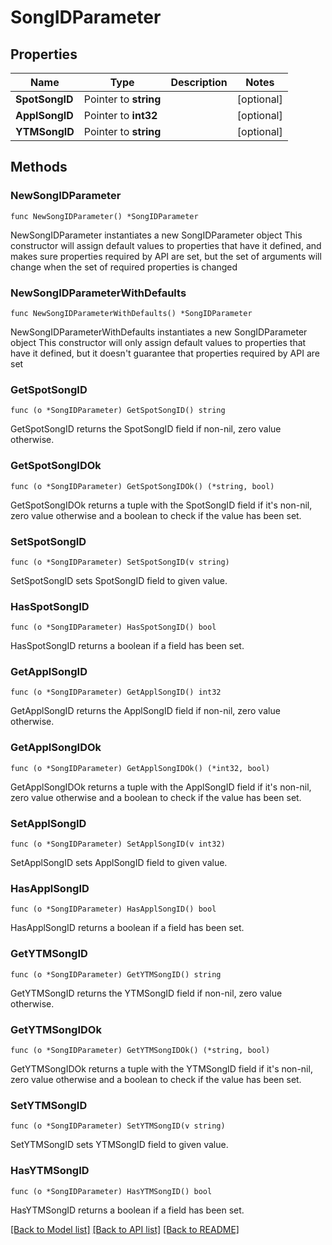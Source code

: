 # SongIDParameter

## Properties

Name | Type | Description | Notes
------------ | ------------- | ------------- | -------------
**SpotSongID** | Pointer to **string** |  | [optional] 
**ApplSongID** | Pointer to **int32** |  | [optional] 
**YTMSongID** | Pointer to **string** |  | [optional] 

## Methods

### NewSongIDParameter

`func NewSongIDParameter() *SongIDParameter`

NewSongIDParameter instantiates a new SongIDParameter object
This constructor will assign default values to properties that have it defined,
and makes sure properties required by API are set, but the set of arguments
will change when the set of required properties is changed

### NewSongIDParameterWithDefaults

`func NewSongIDParameterWithDefaults() *SongIDParameter`

NewSongIDParameterWithDefaults instantiates a new SongIDParameter object
This constructor will only assign default values to properties that have it defined,
but it doesn't guarantee that properties required by API are set

### GetSpotSongID

`func (o *SongIDParameter) GetSpotSongID() string`

GetSpotSongID returns the SpotSongID field if non-nil, zero value otherwise.

### GetSpotSongIDOk

`func (o *SongIDParameter) GetSpotSongIDOk() (*string, bool)`

GetSpotSongIDOk returns a tuple with the SpotSongID field if it's non-nil, zero value otherwise
and a boolean to check if the value has been set.

### SetSpotSongID

`func (o *SongIDParameter) SetSpotSongID(v string)`

SetSpotSongID sets SpotSongID field to given value.

### HasSpotSongID

`func (o *SongIDParameter) HasSpotSongID() bool`

HasSpotSongID returns a boolean if a field has been set.

### GetApplSongID

`func (o *SongIDParameter) GetApplSongID() int32`

GetApplSongID returns the ApplSongID field if non-nil, zero value otherwise.

### GetApplSongIDOk

`func (o *SongIDParameter) GetApplSongIDOk() (*int32, bool)`

GetApplSongIDOk returns a tuple with the ApplSongID field if it's non-nil, zero value otherwise
and a boolean to check if the value has been set.

### SetApplSongID

`func (o *SongIDParameter) SetApplSongID(v int32)`

SetApplSongID sets ApplSongID field to given value.

### HasApplSongID

`func (o *SongIDParameter) HasApplSongID() bool`

HasApplSongID returns a boolean if a field has been set.

### GetYTMSongID

`func (o *SongIDParameter) GetYTMSongID() string`

GetYTMSongID returns the YTMSongID field if non-nil, zero value otherwise.

### GetYTMSongIDOk

`func (o *SongIDParameter) GetYTMSongIDOk() (*string, bool)`

GetYTMSongIDOk returns a tuple with the YTMSongID field if it's non-nil, zero value otherwise
and a boolean to check if the value has been set.

### SetYTMSongID

`func (o *SongIDParameter) SetYTMSongID(v string)`

SetYTMSongID sets YTMSongID field to given value.

### HasYTMSongID

`func (o *SongIDParameter) HasYTMSongID() bool`

HasYTMSongID returns a boolean if a field has been set.


[[Back to Model list]](../README.md#documentation-for-models) [[Back to API list]](../README.md#documentation-for-api-endpoints) [[Back to README]](../README.md)


